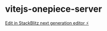 # vitejs-onepiece-server

[Edit in StackBlitz next generation editor ⚡️](https://stackblitz.com/~/github.com/acanojiDev/vitejs-onepiece-server)